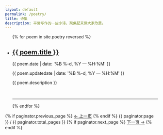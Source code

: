 ```yaml
---
layout: default
permalink: /poetry/
title: 诗集
description: 平常写作的一些小诗，聚集起来供大家欣赏。
---
```


<ul class="post-list">
{% for poem in site.poetry reversed %}
    <li>
        <h2><a class="post-title" href="{{ poem.url | prepend: site.baseurl }}">{{ poem.title }}</a></h2>
        <p class="post-meta">{{ poem.date | date: '%B %-d, %Y — %H:%M' }}</p>
        <p class="post-meta">{{ poem.updatedate | date: '%B %-d, %Y — %H:%M' }}</p>
        <p>{{ poem.description }}</p>
        <br/>
        <hr/>
    </li>
{% endfor %}
</ul>
<nav class="pagination" role="navigation">
  {% if paginator.previous_page %}
  <a class="previous pagination__newer btn btn-small btn-tertiary" href="{{ paginator.previous_page_path }}">&larr; 上一页</a>
  {% endif %}
  <span class="page_num pagination__page-number">{{ paginator.page }} / {{ paginator.total_pages }}</span>
  {% if paginator.next_page %}
  <a class="next pagination__older btn btn-small btn-tertiary" href="{{ paginator.next_page_path }}">下一页 &rarr;</a>
  {% endif %}
</nav>
